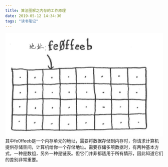 ```yaml
---
title: 算法图解之内存的工作原理
date: 2019-05-12 14:34:30
tags: "读书笔记"
---
```


![](./算法图解之内存的工作原理/memory_work.png)
其中fe0ffeeb是一个内存单元的地址，需要将数据存储到内存时，你请求计算机提供存储空间，计算机给你一个存储地址。需要存储多项数据时，有两种基本方式，一种是数组，另外一种是链表。但它们并非都适用于所有情形，因此知道它们的差别非常重要。
<!--more-->